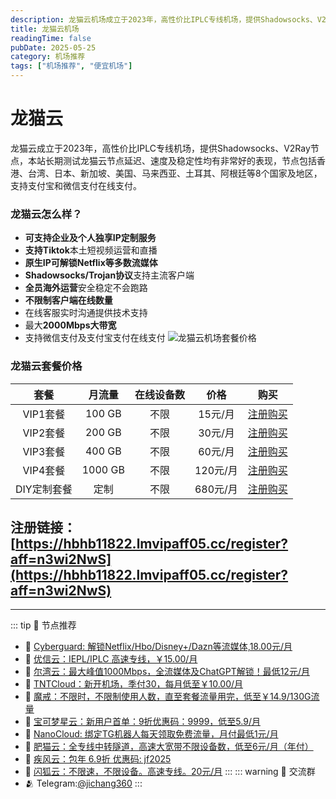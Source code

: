 ```yaml
---
description: 龙猫云机场成立于2023年，高性价比IPLC专线机场，提供Shadowsocks、V2Ray节点，本站长期测试龙猫云节点延迟、速度及稳定性均有非常好的表现,比一元机场稳定可靠。
title: 龙猫云机场
readingTime: false
pubDate: 2025-05-25
category: 机场推荐
tags: ["机场推荐", "便宜机场"]
---
```

# 龙猫云
龙猫云成立于2023年，高性价比IPLC专线机场，提供Shadowsocks、V2Ray节点，本站长期测试龙猫云节点延迟、速度及稳定性均有非常好的表现，节点包括香港、台湾、日本、新加坡、美国、马来西亚、土耳其、阿根廷等8个国家及地区，支持支付宝和微信支付在线支付。
### 龙猫云怎么样？
- **可支持企业及个人独享IP定制服务**
- **支持Tiktok**本土短视频运营和直播
- **原生IP可解锁Netflix等多数流媒体**
- **Shadowsocks/Trojan协议**支持主流客户端
- **全员海外运营**安全稳定不会跑路
- **不限制客户端在线数量**
- 在线客服实时沟通提供技术支持
- 最大**2000Mbps大带宽**
- 支持微信支付及支付宝支付在线支付
![龙猫云机场套餐价格](/assets/longmao.webp "龙猫云机场套餐价格")

### 龙猫云套餐价格
|  **套餐**   | **月流量** | **在线设备数** | **价格** |                          **购买**                          |
| :---------: | :--------: | :------------: | :------: | :--------------------------------------------------------: |
|  VIP1套餐   |   100 GB   |      不限      | 15元/月  | [注册购买](https://hbhb11822.lmvipaff05.cc/register?aff=n3wi2NwS) |
|  VIP2套餐   |   200 GB   |      不限      | 30元/月  | [注册购买](https://hbhb11822.lmvipaff05.cc/register?aff=n3wi2NwS) |
|  VIP3套餐   |   400 GB   |      不限      | 60元/月  | [注册购买](https://hbhb11822.lmvipaff05.cc/register?aff=n3wi2NwS) |
|  VIP4套餐   |  1000 GB   |      不限      | 120元/月 | [注册购买](https://hbhb11822.lmvipaff05.cc/register?aff=n3wi2NwS) |
| DIY定制套餐 |    定制    |      不限      | 680元/月 | [注册购买](https://hbhb11822.lmvipaff05.cc/register?aff=n3wi2NwS) |
注册链接：[https://hbhb11822.lmvipaff05.cc/register?aff=n3wi2NwS](https://hbhb11822.lmvipaff05.cc/register?aff=n3wi2NwS)
------
------
::: tip 🎉 节点推荐
- 🚀 [Cyberguard: 解锁Netflix/Hbo/Disney+/Dazn等流媒体,18.00元/月](https://www.cyberguard.best/#/register?code=XsreC0T5)<br>
- 🚀 [优信云：IEPL/IPLC 高速专线，￥15.00/月](https://www.优信云.com/#/register?code=JRtE5uIV)<br>
- 🚀 [尔湾云：最大峰值1000Mbps，全流媒体及ChatGPT解锁！最低12元/月](https://erwan6.net/auth/register?code=BoObCd)<br>
- 🚀 [TNTCloud：新开机场，季付30，每月低至￥10.00/月](https://haibing822.tntvipaff.cc/#/register?code=GtjJVgml)<br>
- 🚀 [魔戒：不限时，不限制使用人数，直至套餐流量用完，低至￥14.9/130G流量](https://mojie.app/#/register?code=sSdtPtLo)<br>
- 🚀 [宝可梦星云：新用户首单：9折优惠码：9999，低至5.9/月 ](https://love.521pokemon.com/register?code=56ERkkxp)<br>
- 🚀 [NanoCloud: 绑定TG机器人每天领取免费流量，月付最低1元/月](https://edu.uodoo.bid/auth/register?code=JMiOQDHf)<br>
- 🚀 [肥猫云：全专线中转隧道，高速大宽带不限设备数，低至6元/月（年付）](https://fchb1188.fcvipaff.cc/register?aff=X1vZd2wf)<br>
- 🚀 [疾风云：包年 6.9折 优惠码: jf2025](https://homes.tr25.cn?code=ReCm)<br>
- 🚀 [闪狐云：不限速，不限设备。高速专线。20元/月](https://inv02.ffaff.cc/register?aff=WQApz2pv)
:::
::: warning  💬 交流群
- 🫂 Telegram:[@jichang360](https://t.me/jichang360)
:::
